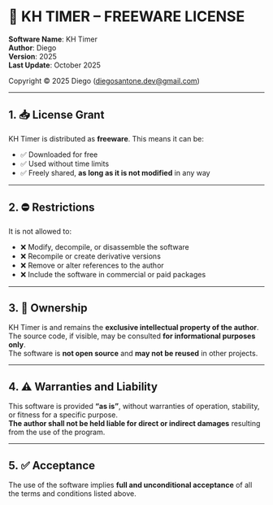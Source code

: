 # 📜 KH TIMER – FREEWARE LICENSE

**Software Name**: KH Timer  
**Author**: Diego  
**Version**: 2025  
**Last Update**: October 2025  

Copyright © 2025 Diego (diegosantone.dev@gmail.com)

---

## 1. 📥 License Grant

KH Timer is distributed as **freeware**. This means it can be:

- ✅ Downloaded for free  
- ✅ Used without time limits  
- ✅ Freely shared, **as long as it is not modified** in any way  

---

## 2. ⛔ Restrictions

It is not allowed to:

- ❌ Modify, decompile, or disassemble the software  
- ❌ Recompile or create derivative versions  
- ❌ Remove or alter references to the author  
- ❌ Include the software in commercial or paid packages  

---

## 3. 🔐 Ownership

KH Timer is and remains the **exclusive intellectual property of the author**.  
The source code, if visible, may be consulted **for informational purposes only**.  
The software is **not open source** and **may not be reused** in other projects.  

---

## 4. ⚠️ Warranties and Liability

This software is provided **“as is”**, without warranties of operation, stability, or fitness for a specific purpose.  
**The author shall not be held liable for direct or indirect damages** resulting from the use of the program.  

---

## 5. ✅ Acceptance

The use of the software implies **full and unconditional acceptance** of all the terms and conditions listed above.
